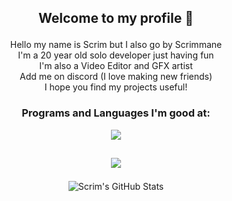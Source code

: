 ## <p align="center"> Welcome to my profile 👋 </p>

<p align="center">
Hello my name is Scrim but I also go by Scrimmane <br>
I'm a 20 year old solo developer just having fun <br>
I'm also a Video Editor and GFX artist <br>
Add me on discord (I love making new friends) <br>
I hope you find my projects useful!
</p>

### <p align="center"> Programs and Languages I'm good at: </p>

<p align="center">
  <a href="https://skillicons.dev">
    <img src="https://skillicons.dev/icons?i=ae,blender,cs,dotnet,unity,ps,html,js,css" />
  </a>
</p>

## <p align="center"> ![](https://komarev.com/ghpvc/?username=scrim-dev&style=for-the-badge&color=dc143c) </p>

<p align="center">
  <img src="https://github-readme-stats.vercel.app/api/top-langs/?username=scrim-dev&theme=tokyonight&show_icons=true&hide_border=true&layout=compact" alt="Scrim's GitHub Stats" />
</p>
